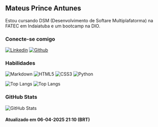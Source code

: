 ## Mateus Prince Antunes
Estou cursando DSM (Desenvolvimento de Softare Multiplafatorma) na FATEC em Indaiatuba e um bootcamp na DIO.

### Conecte-se comigo
[![Linkedin](https://img.shields.io/badge/linkedin-%230077B5.svg?style=for-the-badge&logo=linkedin&logoColor=white)](https://www.linkedin.com/in/mateuspa)
[![Github](https://img.shields.io/badge/GitHub-100000?style=for-the-badge&logo=github&logoColor=white)](https://github.com/mateuspa)

### Habilidades
![Markdown](https://img.shields.io/badge/Markdown-000?style=for-the-badge&logo=markdown)
![HTML5](https://img.shields.io/badge/HTML5-E34F26?style=for-the-badge&logo=html5&logoColor=white)
![CSS3](https://img.shields.io/badge/CSS3-1572B6?style=for-the-badge&logo=css3&logoColor=white)
![Python](https://img.shields.io/badge/python-3670A0?style=for-the-badge&logo=python&logoColor=ffdd54)


![Top Langs](https://github-readme-stats-git-masterrstaa-rickstaa.vercel.app/api/top-langs/?username=mateuspa&bg_color=000&border_color=30A3DC&title_color=E94D5F&text_color=FFF)
![Top Langs](https://github-readme-stats-git-masterrstaa-rickstaa.vercel.app/api/top-langs/?username=mateuspa&layout=compact&bg_color=000&border_color=30A3DC&title_color=E94D5F&text_color=FFF)

### GitHub Stats
![GitHub Stats](https://github-readme-stats.vercel.app/api?username=mateuspa&theme=transparent&bg_color=000&border_color=30A3DC&show_icons=true&icon_color=30A3DC&title_color=E94D5F&text_color=FFF)

#### Atualizado em 06-04-2025 21:10 (BRT)